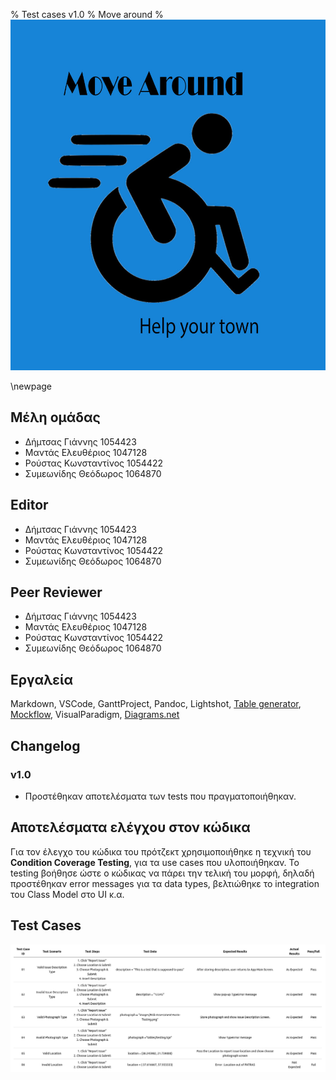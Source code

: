 % Test cases v1.0
% Move around
% ![](images/Logo.jpg)

\newpage

## Μέλη ομάδας
* Δήμτσας Γιάννης 1054423
* Μαντάς Ελευθέριος 1047128
* Ρούστας Κωνσταντίνος 1054422
* Συμεωνίδης Θεόδωρος 1064870

## Editor
* Δήμτσας Γιάννης 1054423
* Μαντάς Ελευθέριος 1047128
* Ρούστας Κωνσταντίνος 1054422
* Συμεωνίδης Θεόδωρος 1064870

## Peer Reviewer
* Δήμτσας Γιάννης 1054423
* Μαντάς Ελευθέριος 1047128
* Ρούστας Κωνσταντίνος 1054422
* Συμεωνίδης Θεόδωρος 1064870

## Εργαλεία
Markdown, VSCode, GanttProject, Pandoc, Lightshot, [Table generator](https://www.tablesgenerator.com/), [Mockflow](https://www.mockflow.com/), VisualParadigm, [Diagrams.net](https://app.diagrams.net/)

## Changelog
### v1.0
* Προστέθηκαν αποτελέσματα των tests που πραγματοποιήθηκαν.

## Αποτελέσματα ελέγχου στον κώδικα
Για τον έλεγχο του κώδικα του πρότζεκτ χρησιμοποιήθηκε η τεχνική του **Condition Coverage Testing**, για τα use cases που υλοποιήθηκαν. Το testing βοήθησε ώστε ο κώδικας να πάρει την τελική του μορφή, δηλαδή προστέθηκαν error messages για τα data types, βελτιώθηκε το integration του Class Model στο UI κ.α.

## Test Cases
![Test Cases](/images/Test-Cases-v0.1.png)
